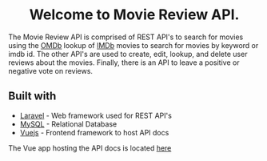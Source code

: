 <h1 align="center">Welcome to Movie Review API.</h1>

The Movie Review API is comprised of REST API's to search for movies using the <a href="http://www.omdbapi.com/" target="_blank">OMDb</a> lookup of <a href="https://www.imdb.com/" target="_blank">IMDb</a> movies to search for movies by keyword or imdb id. The other API's are used to create, edit, lookup, and delete user reviews about the movies. Finally, there is an API to leave a positive or negative vote on reviews.

<h2>Built with</h2>
  <ul>
    <li><a href="https://laravel.com/">Laravel</a> - Web framework used for REST API's</li>
    <li><a href="https://www.mysql.com/">MySQL</a> - Relational Database</li>
    <li><a href="https://vuejs.org/">Vuejs</a> - Frontend framework to host API docs</li>
  </ul>

The Vue app hosting the API docs is located <a href="http://demosite-myhren04647032.codeanyapp.com" target="_blank">here</a>
